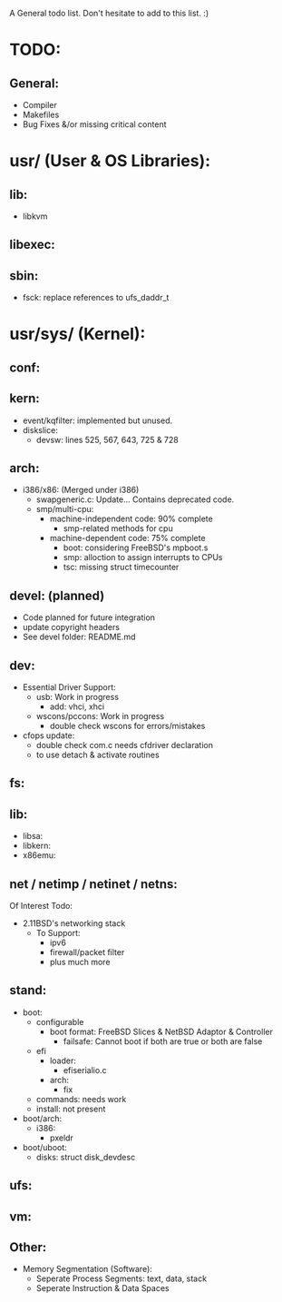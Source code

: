 A General todo list. Don't hesitate to add to this list. :)

# TODO:
## General:
- Compiler
- Makefiles
- Bug Fixes &/or missing critical content

# usr/ (User & OS Libraries):
## lib:
- libkvm
		
## libexec:

## sbin:
- fsck: replace references to ufs_daddr_t
		
# usr/sys/ (Kernel):
## conf:

## kern:
- event/kqfilter: implemented but unused.
- diskslice:
	- devsw: lines 525, 567, 643, 725 & 728
	
## arch:
- i386/x86: (Merged under i386)
	- swapgeneric.c: Update... Contains deprecated code.
	- smp/multi-cpu:
		- machine-independent code: 90% complete
			- smp-related methods for cpu
		- machine-dependent code: 75% complete
			- boot: considering FreeBSD's mpboot.s
			- smp: alloction to assign interrupts to CPUs
			- tsc: missing struct timecounter

## devel: (planned)
- Code planned for future integration
- update copyright headers
- See devel folder: README.md
	
## dev:
- Essential Driver Support:
	- usb: 								Work in progress
		- add: vhci, xhci
	- wscons/pccons:						Work in progress
		- double check wscons for errors/mistakes
- cfops update:
	- double check com.c needs cfdriver declaration
	- to use detach & activate routines
	
## fs:


## lib:
- libsa:
- libkern:
- x86emu:
	
## net / netimp / netinet / netns:
Of Interest Todo:
- 2.11BSD's networking stack
	- To Support:
		- ipv6
		- firewall/packet filter
		- plus much more

## stand:
- boot:
	- configurable
		- boot format: FreeBSD Slices & NetBSD Adaptor & Controller
			- failsafe: Cannot boot if both are true or both are false
	- efi
		- loader:
			- efiserialio.c
		- arch:
			- fix
	- commands: needs work
	- install: not present
- boot/arch:
	- i386:
		- pxeldr
- boot/uboot:
	- disks: struct disk_devdesc

## ufs:

## vm:

## Other:
- Memory Segmentation (Software):
	- Seperate Process Segments: text, data, stack
	- Seperate Instruction & Data Spaces
